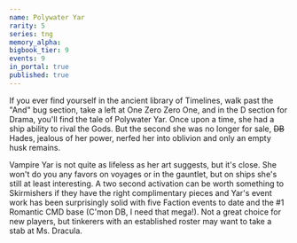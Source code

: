 ```yaml
---
name: Polywater Yar
rarity: 5
series: tng
memory_alpha:
bigbook_tier: 9
events: 9
in_portal: true
published: true
---
```


If you ever find yourself in the ancient library of Timelines, walk past the "And" bug section, take a left at One Zero Zero One, and in the D section for Drama, you'll find the tale of Polywater Yar. Once upon a time, she had a ship ability to rival the Gods. But the second she was no longer for sale, ~~DB~~ Hades, jealous of her power, nerfed her into oblivion and only an empty husk remains.

Vampire Yar is not quite as lifeless as her art suggests, but it's close. She won't do you any favors on voyages or in the gauntlet, but on ships she's still at least interesting. A two second activation can be worth something to Skirmishers if they have the right complimentary pieces and Yar's event work has been surprisingly solid with five Faction events to date and the #1 Romantic CMD base (C'mon DB, I need that mega!). Not a great choice for new players, but tinkerers with an established roster may want to take a stab at Ms. Dracula.
